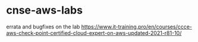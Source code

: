 # cnse-aws-labs
errata and bugfixes on the lab
https://www.it-training.pro/en/courses/ccce-aws-check-point-certified-cloud-expert-on-aws-updated-2021-r81-10/
